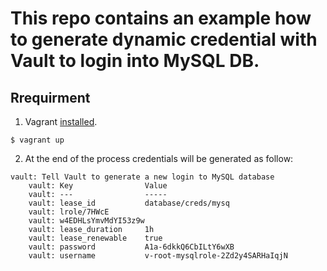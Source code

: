 # This repo contains an example how to generate dynamic credential with Vault to login into MySQL DB.

## Rrequirment

1. Vagrant [installed](https://www.vagrantup.com/docs/installation/).
```
$ vagrant up
```
2. At the end of the process credentials will be generated as follow:
```
vault: Tell Vault to generate a new login to MySQL database
    vault: Key                Value
    vault: ---                -----
    vault: lease_id           database/creds/mysq
    vault: lrole/7HWcE
    vault: w4EDHLsYmvMdYI53z9w
    vault: lease_duration     1h
    vault: lease_renewable    true
    vault: password           A1a-6dkkQ6CbILtY6wXB
    vault: username           v-root-mysqlrole-2Zd2y4SARHaIqjN
```
